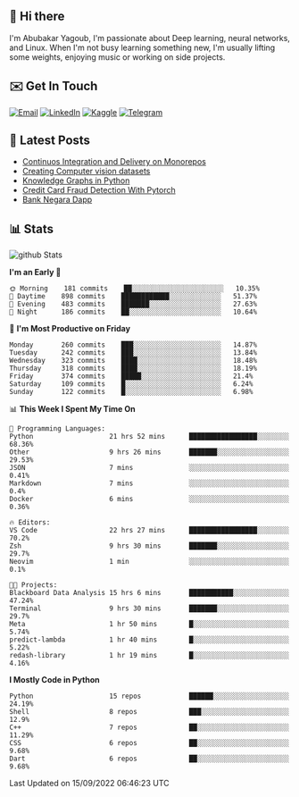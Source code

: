 ## 👋 Hi there

I'm Abubakar Yagoub, I'm passionate about Deep learning, neural networks, and
Linux. When I'm not busy learning something new, I'm usually lifting some
weights, enjoying music or working on side projects.

## ✉️ Get In Touch

[![Email](https://img.shields.io/badge/Email-f1f1f1?style=for-the-badge&logo=gmail&logoColor=0f111a)](mailto:git@blacksuan19.dev)
[![LinkedIn](https://img.shields.io/badge/LinkedIn-0077B5?style=for-the-badge&logo=linkedin&logoColor=white)](https://www.linkedin.com/in/blacksuan19/)
[![Kaggle](https://img.shields.io/badge/Kaggle-5acfff?style=for-the-badge&logo=kaggle&logoColor=white)](http://kaggle.com/abubakaryagob/)
[![Telegram](https://img.shields.io/badge/Telegram-2CA5E0?style=for-the-badge&logo=telegram&logoColor=white)](https://t.me/blacksuan19)

## 📩 Latest Posts

<!-- BLOG-POST-LIST:START -->
- [Continuos Integration and Delivery on Monorepos](http://blacksuan19.dev/blog/github-actions-monorepos/)
- [Creating Computer vision datasets](http://blacksuan19.dev/blog/creating-datasets/)
- [Knowledge Graphs in Python](http://blacksuan19.dev/projects/Knowledge_Graphs/)
- [Credit Card Fraud Detection With Pytorch](http://blacksuan19.dev/projects/credit-card-fraud-detection-with-pytorch/)
- [Bank Negara Dapp](http://blacksuan19.dev/projects/bank-negara/)
<!-- BLOG-POST-LIST:END -->

## 📊 Stats

![github Stats](https://github-readme-stats.vercel.app/api?username=blacksuan19&theme=github_dark&show_icons=true&count_private=true&custom_title=Github%20Stats&hide_border=true)

<!--START_SECTION:waka-->
**I'm an Early 🐤** 

```text
🌞 Morning    181 commits    ██░░░░░░░░░░░░░░░░░░░░░░░   10.35% 
🌆 Daytime    898 commits    ████████████░░░░░░░░░░░░░   51.37% 
🌃 Evening    483 commits    ███████░░░░░░░░░░░░░░░░░░   27.63% 
🌙 Night      186 commits    ██░░░░░░░░░░░░░░░░░░░░░░░   10.64%

```
📅 **I'm Most Productive on Friday** 

```text
Monday       260 commits    ███░░░░░░░░░░░░░░░░░░░░░░   14.87% 
Tuesday      242 commits    ███░░░░░░░░░░░░░░░░░░░░░░   13.84% 
Wednesday    323 commits    ████░░░░░░░░░░░░░░░░░░░░░   18.48% 
Thursday     318 commits    ████░░░░░░░░░░░░░░░░░░░░░   18.19% 
Friday       374 commits    █████░░░░░░░░░░░░░░░░░░░░   21.4% 
Saturday     109 commits    █░░░░░░░░░░░░░░░░░░░░░░░░   6.24% 
Sunday       122 commits    █░░░░░░░░░░░░░░░░░░░░░░░░   6.98%

```


📊 **This Week I Spent My Time On** 

```text
💬 Programming Languages: 
Python                   21 hrs 52 mins      █████████████████░░░░░░░░   68.36% 
Other                    9 hrs 26 mins       ███████░░░░░░░░░░░░░░░░░░   29.53% 
JSON                     7 mins              ░░░░░░░░░░░░░░░░░░░░░░░░░   0.41% 
Markdown                 7 mins              ░░░░░░░░░░░░░░░░░░░░░░░░░   0.4% 
Docker                   6 mins              ░░░░░░░░░░░░░░░░░░░░░░░░░   0.36%

🔥 Editors: 
VS Code                  22 hrs 27 mins      █████████████████░░░░░░░░   70.2% 
Zsh                      9 hrs 30 mins       ███████░░░░░░░░░░░░░░░░░░   29.7% 
Neovim                   1 min               ░░░░░░░░░░░░░░░░░░░░░░░░░   0.1%

🐱‍💻 Projects: 
Blackboard Data Analysis 15 hrs 6 mins       ███████████░░░░░░░░░░░░░░   47.24% 
Terminal                 9 hrs 30 mins       ███████░░░░░░░░░░░░░░░░░░   29.7% 
Meta                     1 hr 50 mins        █░░░░░░░░░░░░░░░░░░░░░░░░   5.74% 
predict-lambda           1 hr 40 mins        █░░░░░░░░░░░░░░░░░░░░░░░░   5.22% 
redash-library           1 hr 19 mins        █░░░░░░░░░░░░░░░░░░░░░░░░   4.16%

```

**I Mostly Code in Python** 

```text
Python                   15 repos            ██████░░░░░░░░░░░░░░░░░░░   24.19% 
Shell                    8 repos             ███░░░░░░░░░░░░░░░░░░░░░░   12.9% 
C++                      7 repos             ██░░░░░░░░░░░░░░░░░░░░░░░   11.29% 
CSS                      6 repos             ██░░░░░░░░░░░░░░░░░░░░░░░   9.68% 
Dart                     6 repos             ██░░░░░░░░░░░░░░░░░░░░░░░   9.68%

```



 Last Updated on 15/09/2022 06:46:23 UTC
<!--END_SECTION:waka-->

